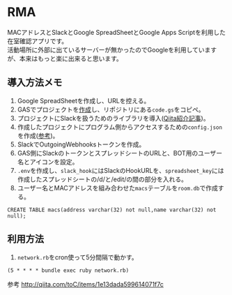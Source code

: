 # RMA
MACアドレスとSlackとGoogle SpreadSheetとGoogle Apps Scriptを利用した在室確認アプリです。  
活動場所に外部に出ているサーバーが無かったのでGoogleを利用していますが、本来はもっと楽に出来ると思います。
## 導入方法メモ
1. Google SpreadSheetを作成し、URLを控える。
1. GASでプロジェクトを[作成](https://www.google.com/script/start/)し、リポジトリにある`code.gs`をコピペ。 
1. プロジェクトにSlackを扱うためのライブラリを導入([Qiita紹介記事](http://qiita.com/soundTricker/items/43267609a870fc9c7453))。
1. 作成したプロジェクトにプログラム側からアクセスするための`config.json`を作成([参考](https://github.com/gimite/google-drive-ruby/blob/master/doc/authorization.md))。  
1. SlackでOutgoingWebhooksトークンを作成。
1. GAS側にSlackのトークンとスプレッドシートのURLと、BOT用のユーザー名とアイコンを設定。
1. `.env`を作成し、`slack_hook`にはSlackのHookURLを、`spreadsheet_key`には作成したスプレッドシートの/d/と/edit/の間の部分を入れる。
1. ユーザー名とMACアドレスを組み合わせた`macs`テーブルを`room.db`で作成する。
```
CREATE TABLE macs(address varchar(32) not null,name varchar(32) not null);
```
## 利用方法
1. `network.rb`をcron使って5分間隔で動かす。
```
(5 * * * * bundle exec ruby network.rb)
```

参考
http://qiita.com/toC/items/1e13dada599614071f7c
